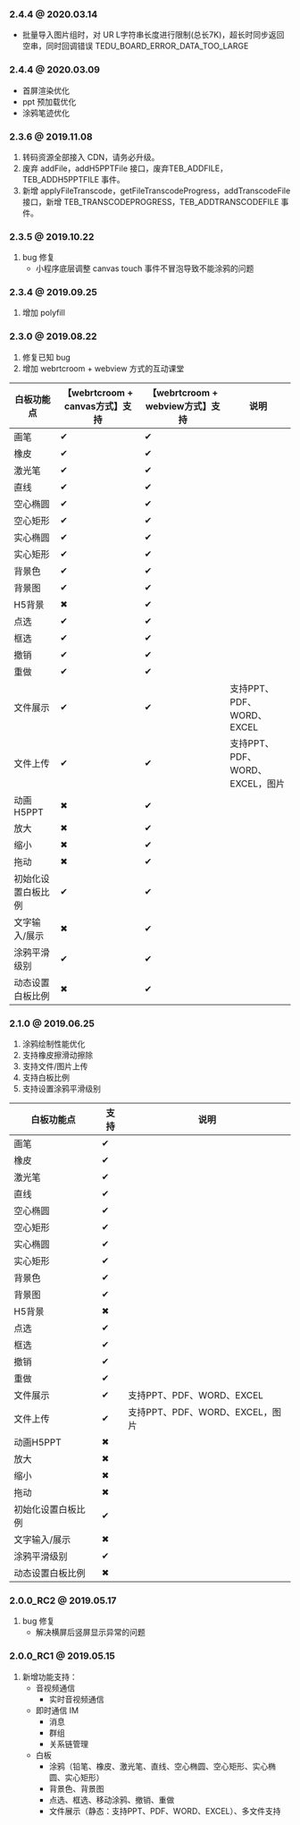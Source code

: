 ### 2.4.4 @ 2020.03.14

- 批量导入图片组时，对 UR L字符串长度进行限制(总长7K)，超长时同步返回空串，同时回调错误 TEDU_BOARD_ERROR_DATA_TOO_LARGE

### 2.4.4 @ 2020.03.09

- 首屏渲染优化
- ppt 预加载优化
- 涂鸦笔迹优化


### 2.3.6 @ 2019.11.08
1. 转码资源全部接入 CDN，请务必升级。
2. 废弃 addFile，addH5PPTFile 接口，废弃TEB_ADDFILE，TEB_ADDH5PPTFILE 事件。
3. 新增 applyFileTranscode，getFileTranscodeProgress，addTranscodeFile 接口，新增 TEB_TRANSCODEPROGRESS，TEB_ADDTRANSCODEFILE 事件。


### 2.3.5 @ 2019.10.22
1. bug 修复
    - 小程序底层调整 canvas touch 事件不冒泡导致不能涂鸦的问题

### 2.3.4 @ 2019.09.25
1. 增加 polyfill

### 2.3.0 @ 2019.08.22
1. 修复已知 bug
2. 增加 webrtcroom + webview 方式的互动课堂

|      白板功能点         |     【webrtcroom + canvas方式】支持  | 【webrtcroom + webview方式】支持 | 说明 |
| ------------------ | -------- |------|------|
| 画笔 | ✔ |  ✔ | |
| 橡皮 | ✔ |  ✔ | |
| 激光笔 | ✔  | ✔ | |
| 直线 | ✔ |  ✔ | | |
| 空心椭圆 | ✔ |  ✔ | |
| 空心矩形 | ✔ |  ✔ | |
| 实心椭圆 | ✔ |  ✔ | |
| 实心矩形 | ✔ |  ✔ | |
| 背景色 | ✔ |  ✔ | |
| 背景图 | ✔ |  ✔ | |
| H5背景 | ✖ |  ✔ | |
| 点选 | ✔ |  ✔ | |
| 框选 | ✔ |  ✔ | |
| 撤销 | ✔ |  ✔ | |
| 重做 | ✔ |  ✔ | |
| 文件展示 | ✔  | ✔ | 支持PPT、PDF、WORD、EXCEL |
| 文件上传 | ✔  | ✔ | 支持PPT、PDF、WORD、EXCEL，图片 |
| 动画H5PPT | ✖  | ✔ | |
| 放大 | ✖ |  ✔ | |
| 缩小 | ✖ |  ✔ | |
| 拖动 | ✖ |  ✔ | |
| 初始化设置白板比例 | ✔  | ✔ | |
| 文字输入/展示 | ✖ | ✔  | |
| 涂鸦平滑级别 | ✔ |  ✔  | |
| 动态设置白板比例 | ✖ |  ✔ | |


### 2.1.0 @ 2019.06.25
1. 涂鸦绘制性能优化
2. 支持橡皮擦滑动擦除
3. 支持文件/图片上传
4. 支持白板比例
5. 支持设置涂鸦平滑级别

|      白板功能点         |     支持    | 说明 |
| ------------------ | -------- |------|
| 画笔 | ✔ | |
| 橡皮 | ✔ | |
| 激光笔 | ✔ | |
| 直线 | ✔ | |
| 空心椭圆 | ✔ | |
| 空心矩形 | ✔ | |
| 实心椭圆 | ✔ | |
| 实心矩形 | ✔ | | 
| 背景色 | ✔ | |
| 背景图 | ✔ | |
| H5背景 | ✖ | |
| 点选 | ✔ | |
| 框选 | ✔ | |
| 撤销 | ✔ | |
| 重做 | ✔ | |
| 文件展示 | ✔ | 支持PPT、PDF、WORD、EXCEL |
| 文件上传 | ✔ | 支持PPT、PDF、WORD、EXCEL，图片 |
| 动画H5PPT | ✖ | |
| 放大 | ✖ | |
| 缩小 | ✖ | |
| 拖动 | ✖ | |
| 初始化设置白板比例 | ✔ | |
| 文字输入/展示 | ✖ | |
| 涂鸦平滑级别 | ✔ | |
| 动态设置白板比例 | ✖ | |

### 2.0.0_RC2 @ 2019.05.17

1. bug 修复
    - 解决横屏后竖屏显示异常的问题

### 2.0.0_RC1 @ 2019.05.15

1. 新增功能支持：
	 - 音视频通信
        - 实时音视频通信
    - 即时通信 IM
        - 消息
        - 群组
        - 关系链管理
    - 白板
        - 涂鸦（铅笔、橡皮、激光笔、直线、空心椭圆、空心矩形、实心椭圆、实心矩形）
        - 背景色、背景图
        - 点选、框选、移动涂鸦、撤销、重做
        - 文件展示（静态：支持PPT、PDF、WORD、EXCEL）、多文件支持
